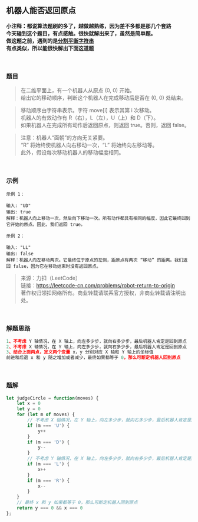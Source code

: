 ## 机器人能否返回原点

**小注释：都说算法题刷的多了，越做越熟练，因为差不多都是那几个套路<br>
今天碰到这个题目，有点感触。很快就解出来了，虽然是简单题。<br>
做这题之前，遇到的是[分割平衡字符串](https://www.cnblogs.com/linjunfu/p/12638084.html)<br>
有点类似，所以能很快解出下面这道题**

<br>

### 题目
> 在二维平面上，有一个机器人从原点 (0, 0) 开始。<br>
给出它的移动顺序，判断这个机器人在完成移动后是否在 (0, 0) 处结束。

>移动顺序由字符串表示。字符 move[i] 表示其第 i 次移动。<br>
机器人的有效动作有 R（右），L（左），U（上）和 D（下）。<br>
如果机器人在完成所有动作后返回原点，则返回 true。否则，返回 false。

>注意：机器人“面朝”的方向无关紧要。 <br>
“R” 将始终使机器人向右移动一次，“L” 将始终向左移动等。<br>
此外，假设每次移动机器人的移动幅度相同。

<br>

### 示例
```
示例 1：

输入: "UD"
输出: true
解释：机器人向上移动一次，然后向下移动一次。所有动作都具有相同的幅度，因此它最终回到它开始的原点。因此，我们返回 true。
```

```
示例 2：

输入: "LL"
输出: false
解释：机器人向左移动两次。它最终位于原点的左侧，距原点有两次 “移动” 的距离。我们返回 false，因为它在移动结束时没有返回原点。
```

>来源：力扣（LeetCode）<br>
链接：https://leetcode-cn.com/problems/robot-return-to-origin<br>
著作权归领扣网络所有。商业转载请联系官方授权，非商业转载请注明出处。

<br>

### 解题思路
```javascript
1、不考虑 Y 轴情况，在 X 轴上，向左多少步，就向右多少步，最后机器人肯定是回到原点
2、不考虑 X 轴情况，在 Y 轴上，向左多少步，就向右多少步，最后机器人肯定是回到原点
3、结合上面两点，定义两个变量 x，y 分别对应 X 轴和 Y 轴上的坐标值
前进和后退 x 和 y 随之增加或者减少，最终如果都等于 0，那么可断定机器人回到原点
```

<br>

### 题解

```javascript
let judgeCircle = function(moves) {
    let x = 0
    let y = 0
    for (let m of moves) {
        // 不考虑 X 轴情况，在 Y 轴上，向左多少步，就向右多少步，最后机器人肯定是回到原点
        if (m === 'U') {
            y++
        }
        if (m === 'D') {
            y--
        }
        // 不考虑 Y 轴情况，在 X 轴上，向左多少步，就向右多少步，最后机器人肯定是回到原点
        if (m === 'L') {
            x++
        }
        if (m === 'R') {
            x--
        }
    }
    // 最终 x 和 y 如果都等于 0，那么可断定机器人回到原点
    return y === 0 && x === 0
};
```
<br>
